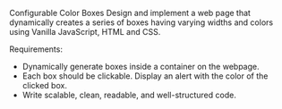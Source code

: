 Configurable Color Boxes
Design and implement a web page that dynamically creates a series of boxes having varying
widths and colors using Vanilla JavaScript, HTML and CSS.

Requirements:

- Dynamically generate boxes inside a container on the webpage.
- Each box should be clickable. Display an alert with the color of the clicked box.
- Write scalable, clean, readable, and well-structured code.
